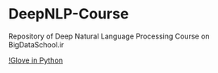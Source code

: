 # DeepNLP-Course
Repository of Deep Natural Language Processing Course on BigDataSchool.ir

[!Glove in Python](https://github.com/MohammadHeydari/Glove_Python/blob/master/GloVe_Python.ipynb)
